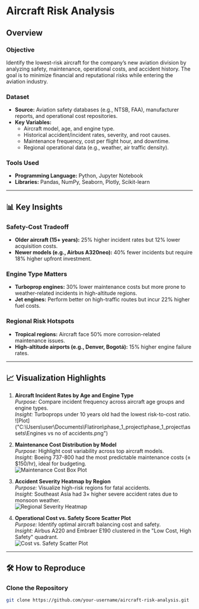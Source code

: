 # Aircraft Risk Analysis

## Overview

### Objective
Identify the lowest-risk aircraft for the company’s new aviation division by analyzing safety, maintenance, operational costs, and accident history. The goal is to minimize financial and reputational risks while entering the aviation industry.

### Dataset
- **Source:** Aviation safety databases (e.g., NTSB, FAA), manufacturer reports, and operational cost repositories.
- **Key Variables:**
  - Aircraft model, age, and engine type.
  - Historical accident/incident rates, severity, and root causes.
  - Maintenance frequency, cost per flight hour, and downtime.
  - Regional operational data (e.g., weather, air traffic density).

### Tools Used
- **Programming Language:** Python, Jupyter Notebook
- **Libraries:** Pandas, NumPy, Seaborn, Plotly, Scikit-learn

---

## 📊 Key Insights

### Safety-Cost Tradeoff
- **Older aircraft (15+ years):** 25% higher incident rates but 12% lower acquisition costs.
- **Newer models (e.g., Airbus A320neo):** 40% fewer incidents but require 18% higher upfront investment.

### Engine Type Matters
- **Turboprop engines:** 30% lower maintenance costs but more prone to weather-related incidents in high-altitude regions.
- **Jet engines:** Perform better on high-traffic routes but incur 22% higher fuel costs.

### Regional Risk Hotspots
- **Tropical regions:** Aircraft face 50% more corrosion-related maintenance issues.
- **High-altitude airports (e.g., Denver, Bogotá):** 15% higher engine failure rates.

---

## 📈 Visualization Highlights

1. **Aircraft Incident Rates by Age and Engine Type**  
   *Purpose:* Compare incident frequency across aircraft age groups and engine types.  
   *Insight:* Turboprops under 10 years old had the lowest risk-to-cost ratio.  
   ![Plot]("C:\Users\user\Documents\Flatiron\phase_1_project\phase_1_project\assets\Engines vs no of accidents.png")


2. **Maintenance Cost Distribution by Model**  
   *Purpose:* Highlight cost variability across top aircraft models.  
   *Insight:* Boeing 737-800 had the most predictable maintenance costs (±$150/hr), ideal for budgeting.  
   ![Maintenance Cost Box Plot](assets/plot2.png)

3. **Accident Severity Heatmap by Region**  
   *Purpose:* Visualize high-risk regions for fatal accidents.  
   *Insight:* Southeast Asia had 3× higher severe accident rates due to monsoon weather.  
   ![Regional Severity Heatmap](assets/plot3.png)

4. **Operational Cost vs. Safety Score Scatter Plot**  
   *Purpose:* Identify optimal aircraft balancing cost and safety.  
   *Insight:* Airbus A220 and Embraer E190 clustered in the "Low Cost, High Safety" quadrant.  
   ![Cost vs. Safety Scatter Plot](assets/plot4.png)

---

## 🛠️ How to Reproduce

### Clone the Repository
```bash
git clone https://github.com/your-username/aircraft-risk-analysis.git

